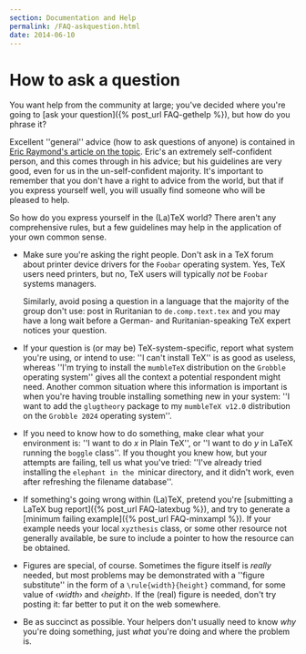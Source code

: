 ```yaml
---
section: Documentation and Help
permalink: /FAQ-askquestion.html
date: 2014-06-10
---
```


# How to ask a question

You want help from the community at large; you've decided where you're
going to [ask your question]({% post_url FAQ-gethelp %}), but how do you
phrase it?

Excellent ''general'' advice (how to ask questions of anyone) is
contained in
[Eric Raymond's article on the topic](http://catb.org/~esr/faqs/smart-questions.html).
Eric's an extremely self-confident person, and this comes through in
his advice; but his guidelines are very good, even for us in the
un-self-confident majority.  It's important to remember that you don't
have a right to advice from the world, but that if you express
yourself well, you will usually find someone who will be pleased to
help.

So how do you express yourself in the (La)TeX world?  There aren't
any comprehensive rules, but a few guidelines may help in the
application of your own common sense.
  

-  Make sure you're asking the right people.  Don't ask in a TeX
    forum about printer device drivers for the `Foobar`
    operating system.  Yes, TeX users need printers, but no, TeX
    users will typically _not_ be `Foobar` systems
    managers.
  

    Similarly, avoid posing a question in a language that the majority
    of the group don't use: post in Ruritanian to
    `de.comp.text.tex` and you may have a long wait before a
    German- and Ruritanian-speaking TeX expert notices your
    question.
-  If your question is (or may be) TeX-system-specific, report
    what system you're using, or intend to use: ''I can't install
    TeX'' is as good as useless, whereas ''I'm trying to install the
    `mumbleTeX` distribution on the `Grobble`
    operating system'' gives all the context a potential respondent
    might need.  Another common situation where this information is
    important is when you're having trouble installing something new in
    your system: ''I want to add the `glugtheory` package to my
    `mumbleTeX v12.0` distribution on the `Grobble 2024`
    operating system''.
-  If you need to know how to do something, make clear what your
    environment is: ''I want to do _x_ in Plain TeX'', or ''I
    want to do _y_ in LaTeX running the `boggle`
    class''.  If you thought you knew how, but your attempts are
    failing, tell us what you've tried: ''I've already tried installing
    the `elephant in the `minicar directory, and it
    didn't work, even after refreshing the filename database''.
-  If something's going wrong within (La)TeX, pretend you're
    [submitting a LaTeX bug report]({% post_url FAQ-latexbug %}),
    and try to generate a [minimum failing example]({% post_url FAQ-minxampl %}).
    If your example 
    needs your local `xyzthesis` class, or some other resource
    not generally available, be sure to include a pointer to how the
    resource can be obtained.
-  Figures are special, of course.  Sometimes the figure itself is
    _really_ needed, but most problems may be demonstrated with a
    ''figure substitute'' in the form of a
    `\rule{width}{height}` command, for some value of
    &lsaquo;_width_&rsaquo; and &lsaquo;_height_&rsaquo;.  If the (real) figure is needed,
    don't try posting it: far better to put it on the web somewhere.
-  Be as succinct as possible.  Your helpers don't usually need to
    know _why_ you're doing something, just _what_ you're
    doing and where the problem is.

